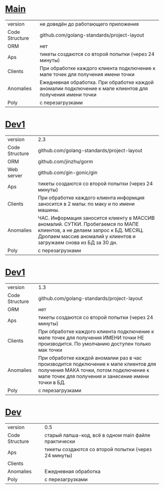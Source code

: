 # [Main]([https://github.com/Deniskaponchik/](https://github.com/Deniskaponchik/GoSoft/tree/main/Unifi))
| | |
| - | - |
| version | не доведён до работающего приложения|
| Code Structure | github.com/golang-standards/project-layout |
| ORM | нет |
| Aps | тикеты создаются со второй попытки (через 24 минуты) |
| Clients | При обработке каждого клиента подключение к мапе точек для получения имени точки |
| Anomalies | Ежедневная обработка. При обработке каждой аномалии подключение к мапе клиентов для получения имени точки |
| Poly | с перезагрузками |

# [Dev1]([https://github.com/Deniskaponchik/](https://github.com/Deniskaponchik/GoSoft/tree/dev1/Unifi))
| | |
| - | - |
| version | 2.3 |
| Code Structure | github.com/golang-standards/project-layout |
| ORM | github.com/jinzhu/gorm |
| Web server | github.com/gin-gonic/gin |
| Aps | тикеты создаются со второй попытки (через 24 минуты) |
| Clients | При обработке каждого клиента информция заносится в 2 мапы: по маку и по имени машины.  |
| Anomalies | ЧАС. Информация заносится клиенту в МАССИВ аномалий. СУТКИ. Пробегаемся по МАПЕ клиентов, а не делаем запрос к БД. МЕСЯЦ. Дропаем массив аномалий у клиентов и загружаем снова из БД за 30 дн.|
| Poly | с перезагрузками |

# [Dev1]([https://github.com/Deniskaponchik/](https://github.com/Deniskaponchik/GoSoft/tree/dev1/Unifi))
| | |
| - | - |
| version | 1.3 |
| Code Structure | github.com/golang-standards/project-layout |
| ORM | нет |
| Aps | тикеты создаются со второй попытки (через 24 минуты) |
| Clients | При обработке каждого клиента подключение к мапе точек для получения ИМЕНИ точки НЕ производится. По умолчанию доступен только мак точки |
| Anomalies | При обработке каждой аномалии раз в час производится подключение к мапе клиентов для получения МАКА точки, потом подключение к мапе точек для получения и занесение имени точки в БД. |
| Poly | с перезагрузками |

# [Dev]([https://github.com/Deniskaponchik/](https://github.com/Deniskaponchik/GoSoft/tree/dev2/Unifi))
| | |
| - | - |
| version | 0.5 |
| Code Structure | старый лапша-код, всё в одном main файле практически |
| Aps | тикеты создаются со второй попытки (через 24 минуты) |
| Clients |  |
| Anomalies | Ежедневная обработка |
| Poly | с перезагрузками |


